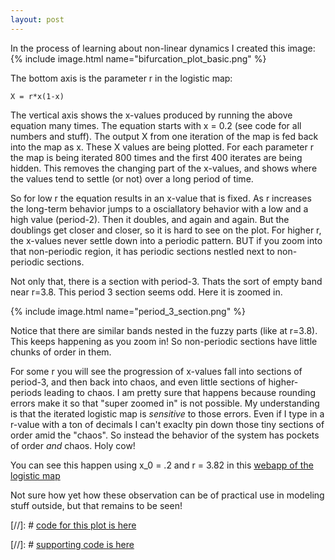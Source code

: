 ```yaml
---
layout: post
---
```



In the process of learning about non-linear dynamics I created this image:
{% include image.html name="bifurcation_plot_basic.png" %}

The bottom axis is the parameter r in the logistic map:
```
X = r*x(1-x)
```
The vertical axis shows the x-values produced by running the above equation many times. The equation starts with x = 0.2 (see code for all numbers and stuff). The output X from one iteration of the map is fed back into the map as x. These X values are being plotted. For each parameter r the map is being iterated 800 times and the first 400 iterates are being hidden. This removes the changing part of the x-values, and shows where the values tend to settle (or not) over a long period of time.

So for low r the equation results in an x-value that is fixed. As r increases the long-term behavior jumps to a osciallatory behavior with a low and a high value (period-2). Then it doubles, and again and again. But the doublings get closer and closer, so it is hard to see on the plot. For higher r, the x-values never settle down into a periodic pattern. BUT if you zoom into that non-periodic region, it has periodic sections nestled next to non-periodic sections.

Not only that, there is a section with period-3. Thats the sort of empty band near r=3.8. This period 3 section seems odd. Here it is zoomed in.

{% include image.html name="period_3_section.png" %}

Notice that there are similar bands nested in the fuzzy parts (like at r=3.8). This keeps happening as you zoom in! So non-periodic sections have little chunks of order in them. 

For some r you will see the progression of x-values fall into sections of period-3, and then back into chaos, and even little sections of higher-periods leading to chaos. I am pretty sure that happens because rounding errors make it so that "super zoomed in" is not possible. My understanding is that the iterated logistic map is *sensitive* to those errors. Even if I type in a r-value with a ton of decimals I can't exaclty pin down those tiny sections of order amid the "chaos". So instead the behavior of the system has pockets of order *and* chaos. Holy cow!

You can see this happen using x_0 = .2 and r = 3.82 in this [webapp of the logistic map](http://tuvalu.santafe.edu/~joshua/LogisticTools.html)

Not sure how yet how these observation can be of practical use in modeling stuff outside, but that remains to be seen!


[//]: # [code for this plot is here](https://github.com/jlopezbi/julia_box_projects/blob/12bb8f3fcd48f3de443d1a153b368575fbc64e91/NonLinear_Dynamics_Online_Course/HW2_Bifurcation_Diagram.ipynb)

[//]: # [supporting code is here](https://github.com/jlopezbi/julia_box_projects/blob/12bb8f3fcd48f3de443d1a153b368575fbc64e91/NonLinear_Dynamics_Online_Course/Logistic_Map.ipynb)
